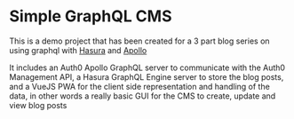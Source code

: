 # Simple GraphQL CMS

This is a demo project that has been created for a 3 part blog series on using graphql with [Hasura][hasura-home]
and [Apollo][apollo-home]

It includes an Auth0 Apollo GraphQL server to communicate with the Auth0 Management API, a Hasura GraphQL Engine server
to store the blog posts, and a VueJS PWA for the client side representation and handling of the data, in other words a
really basic GUI for the CMS to create, update and view blog posts


[hasura-home]: https://hasura.io/

[apollo-home]: https://www.apollographql.com/